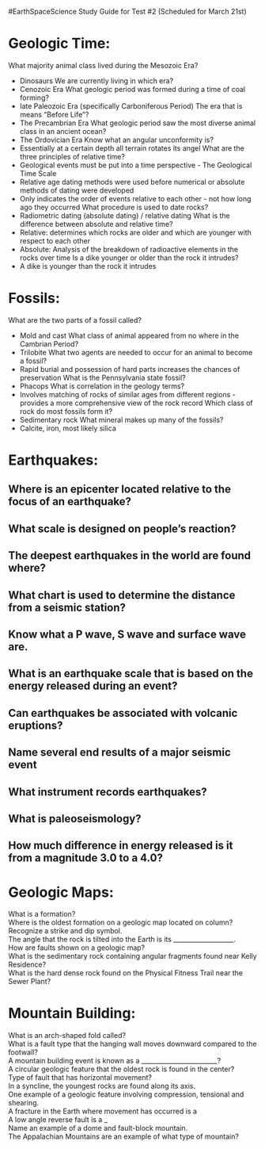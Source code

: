 #EarthSpaceScience
Study Guide for Test #2 (Scheduled for March 21st)
# Geologic Time:
What majority animal class lived during the Mesozoic Era?
- Dinosaurs
We are currently living in which era?
- Cenozoic Era
What geologic period was formed during a time of coal forming?
- late Paleozoic Era (specifically Carboniferous Period) 
The era that is means “Before Life”?  
- The Precambrian Era
What geologic period saw the most diverse animal class in an ancient ocean?  
- The Ordovician Era
Know what an angular unconformity is?  
- Essentially at a certain depth all terrain rotates its angel
What are the three principles of relative time?  
- Geological events must be put into a time perspective - The Geological Time Scale
- Relative age dating methods were used before numerical or absolute methods of dating were developed
- Only indicates the order of events relative to each other - not how long ago they occurred
What procedure is used to date rocks?  
- Radiometric dating (absolute dating) / relative dating
What is the difference between absolute and relative time?  
- Relative: determines which rocks are older and which are younger with respect to each other
- Absolute: Analysis of the breakdown of radioactive elements in the rocks over time
Is a dike younger or older than the rock it intrudes?
- A dike is younger than the rock it intrudes
# Fossils:
What are the two parts of a fossil called?  
- Mold and cast
What class of animal appeared from no where in the Cambrian Period?  
- Trilobite
What two agents are needed to occur for an animal to become a fossil?  
- Rapid burial and possession of hard parts increases the chances of preservation
What is the Pennsylvania state fossil?  
- Phacops
What is correlation in the geology terms?  
- Involves matching of rocks of similar ages from different regions - provides a more comprehensive view of the rock record
Which class of rock do most fossils form it?  
- Sedimentary rock
What mineral makes up many of the fossils?
- Calcite, iron, most likely silica
# Earthquakes:
Where is an epicenter located relative to the focus of an earthquake?  
- 
What scale is designed on people’s reaction?  
- 
The deepest earthquakes in the world are found where?  
- 
What chart is used to determine the distance from a seismic station?  
- 
Know what a P wave, S wave and surface wave are.  
- 
What is an earthquake scale that is based on the energy released during an event?
- 
Can earthquakes be associated with volcanic eruptions?  
- 
Name several end results of a major seismic event  
- 
What instrument records earthquakes?  
- 
What is paleoseismology?  
- 
How much difference in energy released is it from a magnitude 3.0 to a 4.0?
- 
# Geologic Maps:
What is a formation?  
Where is the oldest formation on a geologic map located on column?  
Recognize a strike and dip symbol.  
The angle that the rock is tilted into the Earth is its ___________________.  
How are faults shown on a geologic map?  
What is the sedimentary rock containing angular fragments found near Kelly Residence?  
What is the hard dense rock found on the Physical Fitness Trail near the Sewer Plant?
# Mountain Building: 
What is an arch-shaped fold called?  
What is a fault type that the hanging wall moves downward compared to the footwall?  
A mountain building event is known as a ________________________?  
A circular geologic feature that the oldest rock is found in the center?  
Type of fault that has horizontal movement?  
In a syncline, the youngest rocks are found along its axis.  
One example of a geologic feature involving compression, tensional and shearing.  
A fracture in the Earth where movement has occurred is a   
A low angle reverse fault is a _  
Name an example of a dome and fault-block mountain.  
The Appalachian Mountains are an example of what type of mountain?